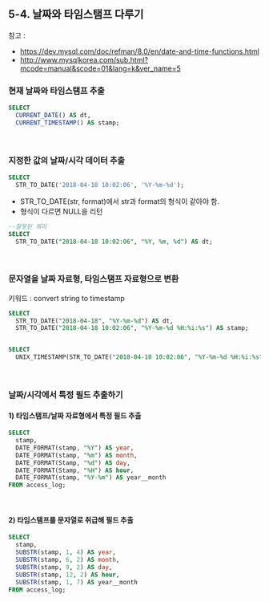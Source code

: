 ## 5-4. 날짜와 타임스탬프 다루기

참고 :
* https://dev.mysql.com/doc/refman/8.0/en/date-and-time-functions.html
* http://www.mysqlkorea.com/sub.html?mcode=manual&scode=01&lang=k&ver_name=5


### 현재 날짜와 타임스탬프 추출

```sql
SELECT
  CURRENT_DATE() AS dt,
  CURRENT_TIMESTAMP() AS stamp;
```
<br>

### 지정한 값의 날짜/시각 데이터 추출

```sql
SELECT
  STR_TO_DATE('2018-04-18 10:02:06', '%Y-%m-%d');
```

* STR_TO_DATE(str, format)에서 str과 format의 형식이 같아야 함.
* 형식이 다르면 NULL을 리턴

```sql
--잘못된 쿼리
SELECT
  STR_TO_DATE("2018-04-18 10:02:06", "%Y, %m, %d") AS dt;
```
<br>

### 문자열을 날짜 자료형, 타임스탬프 자료형으로 변환
키워드 : convert string to timestamp

```sql
SELECT
  STR_TO_DATE("2018-04-18", "%Y-%m-%d") AS dt,
  STR_TO_DATE("2018-04-18 10:02:06", "%Y-%m-%d %H:%i:%s") AS stamp;


SELECT
  UNIX_TIMESTAMP(STR_TO_DATE("2018-04-18 10:02:06", "%Y-%m-%d %H:%i:%s")) AS stamp;
```
<br>

### 날짜/시각에서 특정 필드 추출하기

#### 1) 타임스탬프/날짜 자료형에서 특정 필드 추출
```sql
SELECT
  stamp,
  DATE_FORMAT(stamp, "%Y") AS year,
  DATE_FORMAT(stamp, "%m") AS month,
  DATE_FORMAT(Stamp, "%d") AS day,
  DATE_FORMAT(Stamp, "%H") AS hour,
  DATE_FORMAT(stamp, "%Y-%m") AS year__month
FROM access_log;
```
<br>

#### 2) 타임스탬프를 문자열로 취급해 필드 추출
```sql
SELECT
  stamp,
  SUBSTR(stamp, 1, 4) AS year,
  SUBSTR(stamp, 6, 2) AS month,
  SUBSTR(stamp, 9, 2) AS day,
  SUBSTR(stamp, 12, 2) AS hour,
  SUBSTR(stamp, 1, 7) AS year__month
FROM access_log;
```
